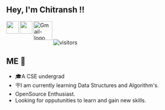 ## Hey, I'm Chitransh !!

<a href="https://www.linkedin.com/in/chitransh09/">
  <img align="left" width="33px" src="https://img.icons8.com/color/2x/linkedin-circled.png" />
</a>
<a href="https://twitter.com/cd9twts">
  <img align="left" width="33px" src="https://img.icons8.com/fluency/2x/twitter.png" />
</a>
<a href="mailto:chitransh0929@gmail.com">
  <img align="left" width="50px" src="https://i.ibb.co/pdt54NY/Gmail-logo.png" alt="Gmail-logo">
</a>

<br />
<br />

![visitors](https://visitor-badge.laobi.icu/badge?page_id=CD9codes)


##  ME 🙋
- 🎓A CSE undergrad
- 🪧I am currently learning Data Structures and Algorithm's. 
- OpenSource Enthusiast.
- Looking for opputunities to learn and gain new skills.


